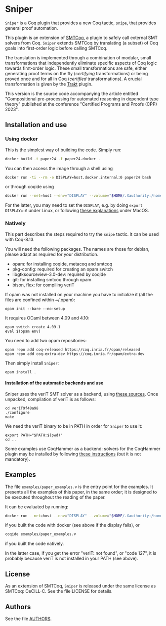 # Sniper

`Sniper` is a Coq plugin that provides a new Coq tactic, `snipe`, that
provides general proof automation.

This plugin is an extension of [SMTCoq](https://smtcoq.github.io), a
plugin to safely call external SMT solvers from Coq. `Sniper` extends
SMTCoq by translating (a subset) of Coq goals into first-order logic
before calling SMTCoq.

The translation is implemented through a combination of modular, small
transformations that independently eliminate specific aspects of Coq
logic towards first-order logic. These small transformations are safe,
either generating proof terms on the fly (*certifying* transformations)
or being proved once and for all in Coq (*certified* transformations). A
crucial transformation is given by the
[Trakt](https://github.com/ecranceMERCE/trakt) plugin.

This version is the source code accompanying the article entitled
"Compositional pre-processing for automated reasoning in dependent type
theory" published at the conference "Certified Programs and Proofs (CPP)
2023".


## Installation and use
### Using docker
This is the simplest way of building the code. Simply run:
```bash
docker build -t paper24 -f paper24.docker .
```

You can then access the image through a shell using
```bash
docker run -ti --rm -e DISPLAY=host.docker.internal:0 paper24 bash
```
or through coqide using
```bash
docker run --net=host --env="DISPLAY" --volume="$HOME/.Xauthority:/home/coq/.Xauthority:rw" paper24 coqide
```
For the latter, you may need to set the `DISPLAY`, e.g. by doing `export
DISPLAY=:0` under Linux, or following [these
explanations](https://cntnr.io/running-guis-with-docker-on-mac-os-x-a14df6a76efc)
under MacOS.

### Natively

This part describes the steps required to try the `snipe` tactic. It can
be used with Coq-8.13.

You will need the following packages. The names are those for debian, please adapt as required for your distribution.
- opam: for installing coqide, metacoq and smtcoq
- pkg-config: required for creating an opam switch
- libgtksourceview-3.0-dev: required by coqide
- git: for installing smtcoq through opam
- bison, flex: for compiling veriT

If opam was not installed on your machine you have to initialize it (all the files are confined within ~/.opam):
```
opam init --bare --no-setup
```

It requires OCaml between 4.09 and 4.10:
```
opam switch create 4.09.1
eval $(opam env)
```

You need to add two opam repositories:
```
opam repo add coq-released https://coq.inria.fr/opam/released
opam repo add coq-extra-dev https://coq.inria.fr/opam/extra-dev
```

Then simply install `Sniper`:
```
opam install .
```

#### Installation of the automatic backends and use

Sniper uses the veriT SMT solver as a backend, using [these sources](https://www.lri.fr/~keller/Documents-recherche/Smtcoq/veriT9f48a98.tar.gz).
Once unpacked, compilation of veriT is as follows:
```
cd veriT9f48a98
./configure
make
```

We need the veriT binary to be in PATH in order for `Sniper` to use it:
```
export PATH="$PATH:$(pwd)"
cd ..
```

Some examples use CoqHammer as a backend: solvers for the CoqHammer
  plugin may be installed by following [these
  instructions](https://coqhammer.github.io/#installation-of-first-order-provers)
  (but it is not mandatory).

## Examples
The file `examples/paper_examples.v` is the entry point for the
examples. It presents all the examples of this paper, in the same order;
it is designed to be executed throughout the reading of the paper.

It can be evaluated by running:
```bash
docker run --net=host --env="DISPLAY" --volume="$HOME/.Xauthority:/home/coq/.Xauthority:rw" sniper coqide /home/coq/sniper/examples/paper_examples.v
```
if you built the code with docker (see above if the display fails), or
```bash
coqide examples/paper_examples.v
```
if you built the code natively.

In the latter case, if you get the error "veriT: not found", or "code
127", it is probably because veriT is not installed in your PATH (see
above).

## License
As an extension of SMTCoq, `Sniper` is released under the same license
as SMTCoq: CeCILL-C. See the file LICENSE for details.


## Authors
See the file [AUTHORS](https://github.com/smtcoq/sniper/blob/master/AUTHORS).
